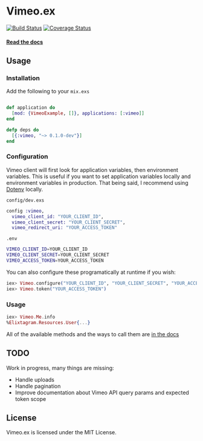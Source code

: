 # Vimeo.ex

[![Build Status](https://travis-ci.org/seshook/vimeo.ex.svg)](https://travis-ci.org/seshook/vimeo.ex)
[![Coverage Status](https://coveralls.io/repos/seshook/vimeo.ex/badge.svg?branch=master&service=github)](https://coveralls.io/github/seshook/vimeo.ex?branch=master)

#### [Read the docs](https://hexdocs.pm/vimeo)

## Usage

### Installation

Add the following to your `mix.exs`

````elixir

def application do
  [mod: {VimeoExample, []}, applications: [:vimeo]]
end

defp deps do
  [{:vimeo, "~> 0.1.0-dev"}]
end

````

### Configuration

Vimeo client will first look for application variables, then environment variables. This is useful if you want to set application variables locally and environment variables in production. That being said, I recommend using [Dotenv](https://github.com/avdi/dotenv_elixir) locally.

`config/dev.exs`
````elixir
config :vimeo,
  vimeo_client_id: "YOUR_CLIENT_ID",
  vimeo_client_secret: "YOUR_CLIENT_SECRET",
  vimeo_redirect_uri: "YOUR_ACCESS_TOKEN"
````

`.env`
````bash
VIMEO_CLIENT_ID=YOUR_CLIENT_ID
VIMEO_CLIENT_SECRET=YOUR_CLIENT_SECRET
VIMEO_ACCESS_TOKEN=YOUR_ACCESS_TOKEN
````

You can also configure these programatically at runtime if you wish:
````elixir
iex> Vimeo.configure("YOUR_CLIENT_ID", "YOUR_CLIENT_SECRET", "YOUR_ACCESS_TOKEN")
iex> Vimeo.token("YOUR_ACCESS_TOKEN")
````

### Usage

````elixir
iex> Vimeo.Me.info
%Elixtagram.Resources.User{...}
````

All of the available methods and the ways to call them are [in the docs](https://hexdocs.pm/vimeo)

## TODO

Work in progress, many things are missing:

* Handle uploads
* Handle pagination
* Improve documentation about Vimeo API query params and expected token scope

## License

Vimeo.ex is licensed under the MIT License.
